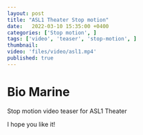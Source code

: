 ```yaml
---
layout: post
title: "ASL1 Theater Stop motion"
date:   2022-03-10 15:35:00 +0400
categories: ['Stop motion', ]
tags: ['video', 'teaser', 'stop-motion', ]
thumbnail: 
video: 'files/video/asl1.mp4'
published: true
---
```

# Bio Marine

Stop motion video teaser for ASL1 Theater

I hope you like it!
